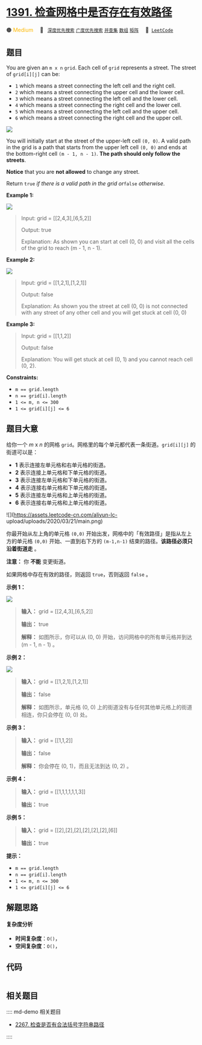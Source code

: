 # [1391. 检查网格中是否存在有效路径](https://leetcode.com/problems/check-if-there-is-a-valid-path-in-a-grid)

🟠 <font color=#ffb800>Medium</font>&emsp; 🔖&ensp; [`深度优先搜索`](/leetcode/outline/tag/depth-first-search.md) [`广度优先搜索`](/leetcode/outline/tag/breadth-first-search.md) [`并查集`](/leetcode/outline/tag/union-find.md) [`数组`](/leetcode/outline/tag/array.md) [`矩阵`](/leetcode/outline/tag/matrix.md)&emsp; 🔗&ensp;[`LeetCode`](https://leetcode.com/problems/check-if-there-is-a-valid-path-in-a-grid)


## 题目

You are given an `m x n` `grid`. Each cell of `grid` represents a street. The
street of `grid[i][j]` can be:

  * `1` which means a street connecting the left cell and the right cell.
  * `2` which means a street connecting the upper cell and the lower cell.
  * `3` which means a street connecting the left cell and the lower cell.
  * `4` which means a street connecting the right cell and the lower cell.
  * `5` which means a street connecting the left cell and the upper cell.
  * `6` which means a street connecting the right cell and the upper cell.

![](https://assets.leetcode.com/uploads/2020/03/05/main.png)

You will initially start at the street of the upper-left cell `(0, 0)`. A
valid path in the grid is a path that starts from the upper left cell `(0, 0)`
and ends at the bottom-right cell `(m - 1, n - 1)`. **The path should only
follow the streets**.

**Notice** that you are **not allowed** to change any street.

Return `true` _if there is a valid path in the grid or_`false` _otherwise_.



**Example 1:**

![](https://assets.leetcode.com/uploads/2020/03/05/e1.png)

> Input: grid = [[2,4,3],[6,5,2]]
> 
> Output: true
> 
> Explanation: As shown you can start at cell (0, 0) and visit all the cells of the grid to reach (m - 1, n - 1).

**Example 2:**

![](https://assets.leetcode.com/uploads/2020/03/05/e2.png)

> Input: grid = [[1,2,1],[1,2,1]]
> 
> Output: false
> 
> Explanation: As shown you the street at cell (0, 0) is not connected with any street of any other cell and you will get stuck at cell (0, 0)

**Example 3:**

> Input: grid = [[1,1,2]]
> 
> Output: false
> 
> Explanation: You will get stuck at cell (0, 1) and you cannot reach cell (0, 2).

**Constraints:**

  * `m == grid.length`
  * `n == grid[i].length`
  * `1 <= m, n <= 300`
  * `1 <= grid[i][j] <= 6`


## 题目大意

给你一个 _m_ x _n_ 的网格 `grid`。网格里的每个单元都代表一条街道。`grid[i][j]` 的街道可以是：

  * **1** 表示连接左单元格和右单元格的街道。
  * **2** 表示连接上单元格和下单元格的街道。
  * **3**  表示连接左单元格和下单元格的街道。
  * **4** 表示连接右单元格和下单元格的街道。
  * **5** 表示连接左单元格和上单元格的街道。
  * **6** 表示连接右单元格和上单元格的街道。

![](https://assets.leetcode-cn.com/aliyun-lc-
upload/uploads/2020/03/21/main.png)

你最开始从左上角的单元格 `(0,0)` 开始出发，网格中的「有效路径」是指从左上方的单元格 `(0,0)` 开始、一直到右下方的 `(m-1,n-1)`
结束的路径。**该路径必须只沿着街道走** 。

**注意：** 你 **不能** 变更街道。

如果网格中存在有效的路径，则返回 `true`，否则返回 `false` 。



**示例 1：**

![](https://assets.leetcode-cn.com/aliyun-lc-upload/uploads/2020/03/21/e1.png)

> 
> 
> 
> 
> 
> **输入：** grid = [[2,4,3],[6,5,2]]
> 
> **输出：** true
> 
> **解释：** 如图所示，你可以从 (0, 0) 开始，访问网格中的所有单元格并到达 (m - 1, n - 1) 。
> 
> 

**示例 2：**

![](https://assets.leetcode-cn.com/aliyun-lc-upload/uploads/2020/03/21/e2.png)

> 
> 
> 
> 
> 
> **输入：** grid = [[1,2,1],[1,2,1]]
> 
> **输出：** false
> 
> **解释：** 如图所示，单元格 (0, 0) 上的街道没有与任何其他单元格上的街道相连，你只会停在 (0, 0) 处。
> 
> 

**示例 3：**

> 
> 
> 
> 
> 
> **输入：** grid = [[1,1,2]]
> 
> **输出：** false
> 
> **解释：** 你会停在 (0, 1)，而且无法到达 (0, 2) 。
> 
> 

**示例 4：**

> 
> 
> 
> 
> 
> **输入：** grid = [[1,1,1,1,1,1,3]]
> 
> **输出：** true
> 
> 

**示例 5：**

> 
> 
> 
> 
> 
> **输入：** grid = [[2],[2],[2],[2],[2],[2],[6]]
> 
> **输出：** true
> 
> 



**提示：**

  * `m == grid.length`
  * `n == grid[i].length`
  * `1 <= m, n <= 300`
  * `1 <= grid[i][j] <= 6`


## 解题思路

#### 复杂度分析

- **时间复杂度**：`O()`，
- **空间复杂度**：`O()`，

## 代码

```javascript

```

## 相关题目

:::: md-demo 相关题目
- [2267. 检查是否有合法括号字符串路径](https://leetcode.com/problems/check-if-there-is-a-valid-parentheses-string-path)

::::

